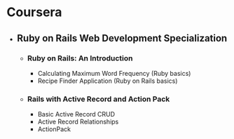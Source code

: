 <html lang="en">
  <head>
    <meta charset="utf-8">
    <meta http-equiv="X-UA-Compatible" content="IE=edge">
    <meta name="viewport" content="width=device-width, initial-scale=1">
    <title>Readme - Coursera</title>
  </head>
  <body>
    <h1>Coursera</h1>
    <ul>
    	<li><h2>Ruby on Rails Web Development Specialization</h2>
    		<ul>
    			<li><h3>Ruby on Rails: An Introduction</h3>
    				<ul>
    					<li>Calculating Maximum Word Frequency (Ruby basics)</li>
    					<li>Recipe Finder Application (Ruby on Rails basics)</li>
					</ul>
    			</li>
    			<li><h3>Rails with Active Record and Action Pack</h3>
	    			<ul>
	    				<li>Basic Active Record CRUD</li>
	    				<li>Active Record Relationships</li>
	    				<li>ActionPack</li>
	    			</ul>
    			</li>
    		</ul>
    	</li>
    </ul>
  </body>
</html>
